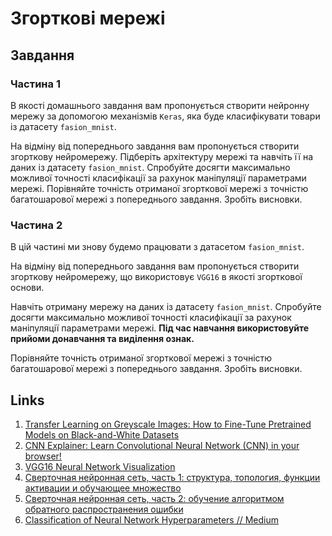# Згорткові мережі

## Завдання

### Частина 1

В якості домашнього завдання вам пропонується створити нейронну мережу за допомогою механізмів `Keras`, яка буде класифікувати товари із датасету `fasion_mnist`.

На відміну від попереднього завдання вам пропонується створити згорткову нейромережу. Підберіть архітектуру мережі та навчіть її на даних із датасету `fasion_mnist`. Спробуйте досягти максимально можливої точності класифікації за рахунок маніпуляції параметрами мережі. Порівняйте точність отриманої згорткової мережі з точністю багатошарової мережі з попереднього завдання. Зробіть висновки.

### Частина 2

В цій частині ми знову будемо працювати з датасетом `fasion_mnist`.

На відміну від попереднього завдання вам пропонується створити згорткову нейромережу, що використовує `VGG16` в якості згорткової основи.

Навчіть отриману мережу на даних із датасету `fasion_mnist`. Спробуйте досягти максимально можливої точності класифікації за рахунок маніпуляції параметрами мережі. **Під час навчання використовуйте прийоми донавчання та виділення ознак.**

Порівняйте точність отриманої згорткової мережі з точністю багатошарової мережі з попереднього завдання. Зробіть висновки.

## Links

1. [Transfer Learning on Greyscale Images: How to Fine-Tune Pretrained Models on Black-and-White Datasets](https://towardsdatascience.com/transfer-learning-on-greyscale-images-how-to-fine-tune-pretrained-models-on-black-and-white-9a5150755c7a)
2. [CNN Explainer: Learn Convolutional Neural Network (CNN) in your browser!
](https://poloclub.github.io/cnn-explainer/)
3. [VGG16 Neural Network Visualization](https://www.youtube.com/watch?v=RNnKtNrsrmg&ab_channel=DenisDmitriev)
4. [Сверточная нейронная сеть, часть 1: структура, топология, функции активации и обучающее множество](https://habr.com/ru/articles/348000/)
5. [Сверточная нейронная сеть, часть 2: обучение алгоритмом обратного распространения ошибки](https://habr.com/ru/articles/348028/)
6. [Classification of Neural Network Hyperparameters // Medium](https://towardsdatascience.com/classification-of-neural-network-hyperparameters-c7991b6937c3)